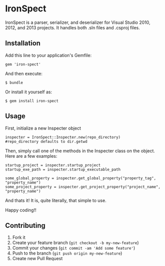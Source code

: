 # IronSpect

IronSpect is a parser, serializer, and deserializer for Visual Studio 2010, 2012, and 2013 projects. It handles both .sln files and .csproj files.

## Installation

Add this line to your application's Gemfile:

    gem 'iron-spect'

And then execute:

    $ bundle

Or install it yourself as:

    $ gem install iron-spect

## Usage

First, initialize a new Inspecter object

	inspecter = IronSpect::Inspecter.new(repo_directory)	#repo_directory defaults to dir.getwd

Then, simply call one of the methods in the Inspecter class on the object. Here are a few examples:

	startup_project = inspecter.startup_project
	startup_exe_path = inspecter.startup_executable_path
	
	some_global_property = inspecter.get_global_property("property_tag", "property_name")
	some_project_property = inspecter.get_project_property("project_name", "property_name")

And thats it! It is, quite literally, that simple to use. 

Happy coding!!

## Contributing

1. Fork it
2. Create your feature branch (`git checkout -b my-new-feature`)
3. Commit your changes (`git commit -am 'Add some feature'`)
4. Push to the branch (`git push origin my-new-feature`)
5. Create new Pull Request
